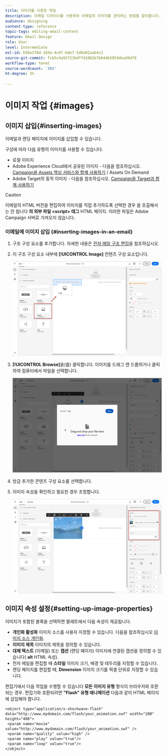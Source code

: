 ```yaml
---
title: 이미지를 사용한 작업
description: 이메일 디자이너를 사용하여 이메일의 이미지를 관리하는 방법을 알아봅니다.
audience: designing
content-type: reference
topic-tags: editing-email-content
feature: Email Design
role: User
level: Intermediate
exl-id: b58a378d-18da-4c0f-b4e7-5d0a02aab4c2
source-git-commit: fcb5c4a92f23bdffd1082b7b044b5859dead9d70
workflow-type: tm+mt
source-wordcount: '303'
ht-degree: 3%

---
```


# 이미지 작업 {#images}

## 이미지 삽입{#inserting-images}

이메일과 랜딩 페이지에 이미지를 삽입할 수 있습니다.

구성에 따라 다음 유형의 이미지를 사용할 수 있습니다.

* 로컬 이미지
* Adobe Experience Cloud에서 공유된 이미지 - 다음을 참조하십시오. [Campaign을 Assets 핵심 서비스와 함께 사용하기](../../integrating/using/working-with-campaign-and-assets-core-service.md) / Assets On Demand
* Adobe Target의 동적 이미지 - 다음을 참조하십시오. [Campaign을 Target과 함께 사용하기](../../integrating/using/about-campaign-target-integration.md)

>[!CAUTION]
>
>이메일의 HTML 버전을 편집하여 이미지를 직접 추가하도록 선택한 경우 을 호출해서는 안 됩니다 **의 외부 파일 &lt;script> 태그** HTML 페이지. 이러한 파일은 Adobe Campaign 서버로 가져오지 않습니다.

### 이메일에 이미지 삽입 {#inserting-images-in-an-email}

1. 구조 구성 요소를 추가합니다. 자세한 내용은 [전자 메일 구조 편집](../../designing/using/designing-from-scratch.md#defining-the-email-structure)을 참조하십시오.
1. 이 구조 구성 요소 내부에 **[!UICONTROL Image]** 컨텐츠 구성 요소입니다.

   ![](assets/des_insert_images_1.png)

1. **[!UICONTROL Browse]**&#x200B;을(를) 클릭합니다. 이미지를 드래그 앤 드롭하거나 클릭하여 컴퓨터에서 파일을 선택합니다.

   ![](assets/des_insert_images_2.png)

1. 방금 추가한 콘텐츠 구성 요소를 선택합니다.
1. 이미지 속성을 확인하고 필요한 경우 조정합니다.

   ![](assets/des_insert_images_3.png)

## 이미지 속성 설정{#setting-up-image-properties}

이미지가 포함된 블록을 선택하면 팔레트에서 다음 속성이 제공됩니다.

* **개인화 활성화** 이미지 소스를 사용자 지정할 수 있습니다. 다음을 참조하십시오 [이미지 소스 개인화](../../designing/using/personalization.md#personalizing-an-image-source).
* **이미지 제목** 이미지의 제목을 정의할 수 있습니다.
* **대체 텍스트** (이메일) 또는 **캡션** (랜딩 페이지) 이미지에 연결된 캡션을 정의할 수 있습니다( **alt** HTML 속성).
* 전자 메일을 편집할 때 **스타일** 이미지 크기, 배경 및 테두리를 지정할 수 있습니다.
* 랜딩 페이지를 편집할 때, **Dimension** 이미지 크기를 픽셀 단위로 지정할 수 있습니다.

편집기에서 다음 작업을 수행할 수 있습니다 **모든 이미지 유형** 형식이 브라우저와 호환되는 경우. 편집기와 호환되려면 **&quot;Flash&quot; 유형 애니메이션** 다음과 같이 HTML 페이지에 삽입해야 합니다.

```
<object type="application/x-shockwave-flash" data="http://www.mydomain.com/flash/your_animation.swf" width="200" height="400">
 <param name="movie" value="http://www.mydomain.com/flash/your_animation.swf" />
 <param name="quality" value="high" />
 <param name="play" value="true"/>
 <param name="loop" value="true"/> 
</object>
```

<!--
## Modifying images with the Adobe Creative SDK{#modifying-images-with-the-adobe-creative-sdk}

You can edit images and use a complete set of features powered by the Adobe Creative SDK to enhance your images directly in the content editor when editing emails or landing pages.

The image editor offers a powerful, full-featured image editing UI component that allows you to edit images and apply effects and frames, original high-quality stickers, beautiful overlays, fun features like tilt shift and color splash, pro-level adjustments and more.

To modify an image with the Adobe Creative SDK:

1. Select the image.
1. In the toolbar, click the Creative Cloud icon.

   ![](assets/des_creative_sdk_icon.png)

1. Select the tool you want to use through the icons on the top of the window to modify the image.

   ![](assets/email_designer_ccsdktoolbar.png)

1. Click **[!UICONTROL Save]** when modifications are done. The updated image is saved on Adobe Campaign server and ready to be used.

>[!NOTE]
>
>Tools offered in the image editor cannot be customized.
-->
